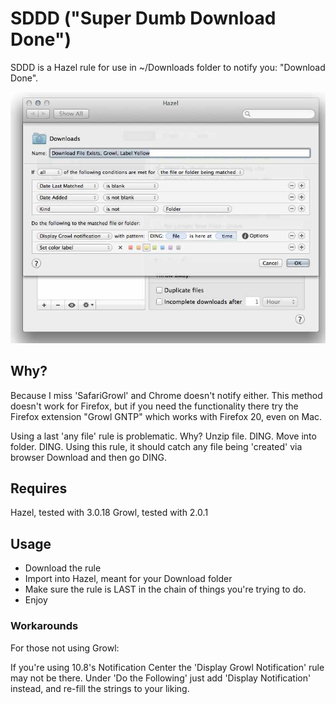 # SDDD ("Super Dumb Download Done") #


SDDD is a Hazel rule for use in ~/Downloads folder to notify you: "Download Done". 

![SDDD](https://github.com/leoofborg/SDDD/blob/master/README.jpg)

## Why?

Because I miss 'SafariGrowl' and Chrome doesn't notify either. This method doesn't work for Firefox, but if you need the functionality there try the Firefox extension "Growl GNTP" which works with Firefox 20, even on Mac.

Using a last 'any file' rule is problematic. Why? Unzip file. DING. Move into folder. DING. Using this rule, it should catch any file being 'created' via browser Download and then go DING.

## Requires

Hazel, tested with 3.0.18
Growl, tested with 2.0.1

## Usage

- Download the rule
- Import into Hazel, meant for your Download folder
- Make sure the rule is LAST in the chain of things you're trying to do.
- Enjoy

### Workarounds

For those not using Growl:

If you're using 10.8's Notification Center the 'Display Growl Notification' rule may not be there. Under 'Do the Following' just add 'Display Notification' instead, and re-fill the strings to your liking.





